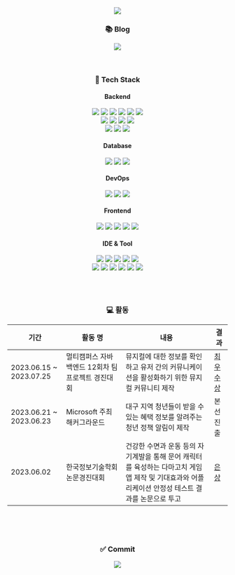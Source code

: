 <div align="center">
  <img src="https://capsule-render.vercel.app/api?type=Waving&color=gradient&&height=360&fontsize=16&text=ChanYeongJung&theme=transparent&animation=fadeIn">

  <h3>📚 Blog </h3>
  <a href="https://bbogle2.tistory.com" target="_blank">
    <img src="https://img.shields.io/badge/Tistory-E74C3C?style=flat&logo=tistory&logoColor=FFFFFF" >
  </a>
  </br>
  </br>
  </br>

  <h3>🌈 Tech Stack </h3>
  
  <h4>Backend</h4>
  <div>
    <img src="https://img.shields.io/badge/JAVA-blue?style=flat&logoColor=FFFFFF">
    <img src="https://img.shields.io/badge/JSP-900028?style=flat&logoColor=FFFFFF">
    <img src="https://img.shields.io/badge/MyBatis-333333?style=flat&logo=MyBatis&logoColor=FFFFFF">
    <img src="https://img.shields.io/badge/JPA-navy?style=flat&logoColor=FFFFFF">
    <img src="https://img.shields.io/badge/Spring-6DB33F?style= for-the-badge&logo=spring&logoColor=FFFFFF"/>
    <img src="https://img.shields.io/badge/Spring Boot-6DB33F?style= for-the-badge&logo=springboot&logoColor=FFFFFF"/>
  </div>
  <div>
    <img src="https://img.shields.io/badge/Gradle-02303A?style=flat&logo=gradle&logoColor=FFFFFF">
    <img src="https://img.shields.io/badge/Maven-C71A36?style=flat&logo=apachemaven&logoColor=FFFFFF">
    <img src="https://img.shields.io/badge/JUnit5-25A162?style=flat&logo=junit5&logoColor=FFFFFF">
    <img src="https://img.shields.io/badge/Apache JMeter-D22128?style=flat&logo=apachejmeter&logoColor=FFFFFF">
  </div>
  <div>
    <img src="https://img.shields.io/badge/c-A8B9CC?style=flat&logo=c&logoColor=white"/>
    <img src="https://img.shields.io/badge/csharp-512BD4?style=flat&logo=csharp&logoColor=white"/>
    <img src="https://img.shields.io/badge/python-3776AB?style=flat&logo=python&logoColor=white"/>
  </div>
  
  <h4>Database</h4>
  <img src="https://img.shields.io/badge/MySQL-4479A1?style= for-the-badge&logo=mysql&logoColor=FFFFFF"/>
  <img src="https://img.shields.io/badge/Oracle-F80000?style= for-the-badge&logo=oracle&logoColor=FFFFFF"/>
  <img src="https://img.shields.io/badge/mongodb-47A248?style=flat&logo=mongodb&logoColor=white"/>
  
  <h4>DevOps</h4>
  <img src="https://img.shields.io/badge/docker-2496ED?style= for-the-badge&logo=docker&logoColor=FFFFFF"/>
    <img src="https://img.shields.io/badge/AWS-FF9900?style= for-the-badge&logo=amazonaws&logoColor=FFFFFF"/>
  <img src="https://img.shields.io/badge/githubactions-2088FF?style=flat&logo=githubactions&logoColor=FFFFFF">
  
  <h4>Frontend</h4>
  <img src="https://img.shields.io/badge/HTML5-E34F26?style=flat&logo=HTML5&logoColor=white"/>
  <img src="https://img.shields.io/badge/CSS3-1572B6?style=flat&logo=CSS3&logoColor=white"/>
  <img src="https://img.shields.io/badge/JavaScript-F7DF1E?style=flat&logo=JavaScript&logoColor=white"/>
  <img src="https://img.shields.io/badge/Vue.js-4FC08D?style=flat&logo=vue.js&logoColor=white"> 
  <img src="https://img.shields.io/badge/.Net-512BD4?style=flat&logo=dotnet&logoColor=white"/>

  <h4>IDE & Tool</h4> 
  <div>
    <img src="https://img.shields.io/badge/intelliJ-000000?style=flat&logo=intellijidea&logoColor=white">
    <img src="https://img.shields.io/badge/Visual Studio Code-007ACC?style=flat&logo=visualstudiocode&logoColor=white">
    <img src="https://img.shields.io/badge/github-181717?style=flat&logo=github&logoColor=white">
    <img src="https://img.shields.io/badge/gitkraken-179287?style=flat&logo=gitkraken&logoColor=white">
    <img src="https://img.shields.io/badge/sourcetree-0052CC?style=flat&logo=sourcetree&logoColor=white">
  </div>
  <div>
    <img src="https://img.shields.io/badge/figma-F24E1E?style=flat&logo=figma&logoColor=white"/>
    <img src="https://img.shields.io/badge/draw.io-F08705?style=flat&logo=diagrams.net&logoColor=white"/>
    <img src="https://img.shields.io/badge/ERD cloud-4D2B1A?style=flat&logoColor=FFFFFF">
    <img src="https://img.shields.io/badge/notion-000000?style=flat&logo=notion&logoColor=white"/>
    <img src="https://img.shields.io/badge/slack-4A154B?style=flat&logo=slack&logoColor=white"/>
    <img src="https://img.shields.io/badge/jirasoftware-0052CC?style=flat&logo=jirasoftware&logoColor=white"/>
  </div>

  </br>
  </br>
  </br>

  <h3>💻 활동</h3>
  <table>
    <thead>
      <tr>
        <th>기간</th>
        <th>활동 명</th>
        <th>내용</th>
        <th>결과</th>
      </tr>
    </thead>
    <tbody>
      <tr>
        <td>2023.06.15 ~ 2023.07.25</td>
        <td>멀티캠퍼스 자바 백엔드 12회차 팀 프로젝트 경진대회</td>
        <td>뮤지컬에 대한 정보를 확인하고 유저 간의 커뮤니케이션을 활성화하기 위한 뮤지컬 커뮤니티 제작</td>
        <td><a href="https://github.com/jchyng/Weiver#-%EC%88%98%EC%83%81%EB%82%B4%EC%97%AD" target="_blank">최우수상</a></td>
      </tr>
      <tr>
        <td>2023.06.21 ~ 2023.06.23</td>
        <td>Microsoft 주최 해커그라운드</td>
        <td>대구 지역 청년들이 받을 수 있는 혜택 정보를 알려주는 청년 정책 알림이 제작</td>
        <td>본선 진출</td>
      </tr>
      <tr>
        <td>2023.06.02</td>
        <td>한국정보기술학회 논문경진대회</td>
        <td>건강한 수면과 운동 등의 자기계발을 통해 문어 캐릭터를 육성하는 다마고치 게임 앱 제작 및 기대효과와 어플리케이션 안정성 테스트 결과를 논문으로 투고</td>
        <td><a href="https://github.com/jchyng/OctoDream-back/blob/main/%EB%85%BC%EB%AC%B8%20%EC%88%98%EC%83%81%EC%9E%90%EB%A3%8C.pdf" target="_blank">은상</a></td>
      </tr>
    </tbody>
  </table>
  
  </br>
  </br>
  </br>

  <h3>✅ Commit</h3>
  <img src="https://github-readme-stats.vercel.app/api?username=jchyng&show_icons=true&theme=transparent">
</div>
